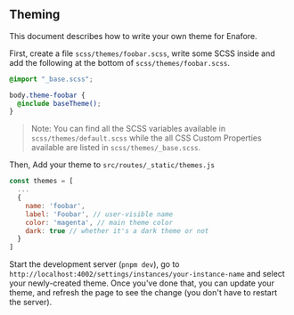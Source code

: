 ## Theming

This document describes how to write your own theme for Enafore.

First, create a file `scss/themes/foobar.scss`, write some SCSS inside and add
the following at the bottom of `scss/themes/foobar.scss`.
```scss
@import "_base.scss";

body.theme-foobar {
  @include baseTheme();
}
```

> Note: You can find all the SCSS variables available in `scss/themes/default.scss` 
> while the all CSS Custom Properties available are listed in `scss/themes/_base.scss`.

Then, Add your theme to `src/routes/_static/themes.js`
```js
const themes = [
  ...
  {
    name: 'foobar',
    label: 'Foobar', // user-visible name
    color: 'magenta', // main theme color
    dark: true // whether it's a dark theme or not
  }
]
```

Start the development server (`pnpm dev`), go to 
`http://localhost:4002/settings/instances/your-instance-name` and select your 
newly-created theme. Once you've done that, you can update your theme, and refresh 
the page to see the change (you don't have to restart the server).
